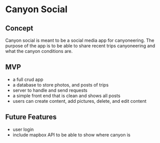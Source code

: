 # Canyon Social

## Concept

Canyon social is meant to be a social media app for canyoneering. The purpose of the app is to be able to share recent trips canyoneering and what the canyon conditions are.

## MVP

- a full crud app
- a database to store photos, and posts of trips
- server to handle and send requests
- a simple front end that is clean and shows all posts
- users can create content, add pictures, delete, and edit content

## Future Features

- user login
- include mapbox API to be able to show where canyon is
